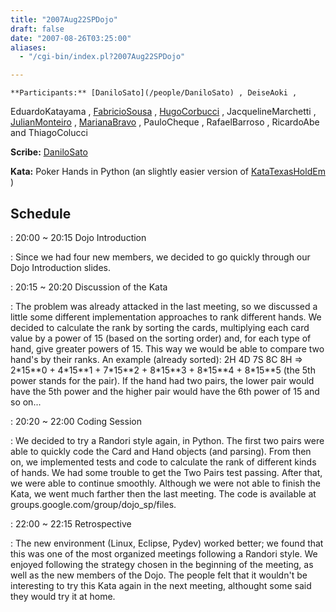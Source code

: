 ```yaml
---
title: "2007Aug22SPDojo"
draft: false
date: "2007-08-26T03:25:00"
aliases:
  - "/cgi-bin/index.pl?2007Aug22SPDojo"

---
```

    **Participants:** [DaniloSato](/people/DaniloSato) , DeiseAoki ,
EduardoKatayama , [FabricioSousa](/FabricioSousa) ,
[HugoCorbucci](/people/HugoCorbucci) , JacquelineMarchetti ,
[JulianMonteiro](/people/JulianMonteiro) , [MarianaBravo](/MarianaBravo)
, PauloCheque , RafaelBarroso , RicardoAbe and ThiagoColucci

**Scribe:** [DaniloSato](/people/DaniloSato)

**Kata:** Poker Hands in Python (an slightly easier version of
[KataTexasHoldEm](/kata/TexasHoldEm) )

Schedule
--------

 
:   20:00 \~ 20:15 Dojo Introduction

 
:   Since we had four new members, we decided to go quickly through our
    Dojo Introduction slides.

 
:   20:15 \~ 20:20 Discussion of the Kata

 
:   The problem was already attacked in the last meeting, so we
    discussed a little some different implementation approaches to rank
    different hands. We decided to calculate the rank by sorting the
    cards, multiplying each card value by a power of 15 (based on the
    sorting order) and, for each type of hand, give greater powers
    of 15. This way we would be able to compare two hand's by
    their ranks. An example (already sorted): 2H 4D 7S 8C 8H =&gt;
    2\*15\*\*0 + 4\*15\*\*1 + 7\*15\*\*2 + 8\*15\*\*3 + 8\*15\*\*4 +
    8\*15\*\*5 (the 5th power stands for the pair). If the hand had two
    pairs, the lower pair would have the 5th power and the higher pair
    would have the 6th power of 15 and so on...

 
:   20:20 \~ 22:00 Coding Session

 
:   We decided to try a Randori style again, in Python. The first two
    pairs were able to quickly code the Card and Hand objects
    (and parsing). From then on, we implemented tests and code to
    calculate the rank of different kinds of hands. We had some trouble
    to get the Two Pairs test passing. After that, we were able to
    continue smoothly. Although we were not able to finish the Kata, we
    went much farther then the last meeting. The code is available
    at groups.google.com/group/dojo\_sp/files.

 
:   22:00 \~ 22:15 Retrospective

 
:   The new environment (Linux, Eclipse, Pydev) worked better; we found
    that this was one of the most organized meetings following a
    Randori style. We enjoyed following the strategy chosen in the
    beginning of the meeting, as well as the new members of the Dojo.
    The people felt that it wouldn't be interesting to try this Kata
    again in the next meeting, althought some said they would try it
    at home.


